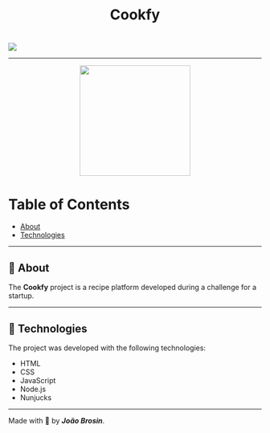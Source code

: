 <div align="center">
    <h1> Cookfy <h1/>
</div>

<img src="./public/images/cookfy-layout.gif">

---

<div align="center">
    <img  width="220px" src="./public/images/cookfy-mobile.gif">
</div>



# Table of Contents
- [About](#-about)
- [Technologies](#-technologies)
<!-- - [Installation](#-installation) -->

---

## 📝 About
The **Cookfy** project is a recipe platform developed during a challenge for a startup. 

---
## 🚀 Technologies
The project was developed with the following technologies: 

- HTML
- CSS
- JavaScript
- Node.js
- Nunjucks

---

<!-- ## 👇 Intallation
```bash
    # Clonar o repositório
    $ git clone https://github.com/joaobrosin/foodfy

    # Entrar no diretório
    $ cd foodfy

    # Instalar as dependências
    $ yarn install

    # Iniciar o projeto
    $ yarn start
```
--- -->


Made with 💙 by ***João Brosin***.